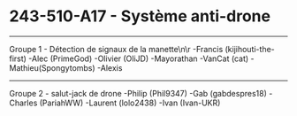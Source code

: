 # 243-510-A17 - Système anti-drone
----------------------------------------------------------------------------------
Groupe 1 - Détection de signaux de la manette\n\r
-Francis (kijihouti-the-first)
-Alec (PrimeGod)
-Olivier (OliJD)
-Mayorathan
-VanCat (cat)
-Mathieu(Spongytombs)
-Alexis

----------------------------------------------------------------------------------
Groupe 2 - salut-jack de drone
-Philip	(Phil9347)
-Gab	(gabdespres18)
-Charles (PariahWW)
-Laurent (lolo2438)
-Ivan	(Ivan-UKR)